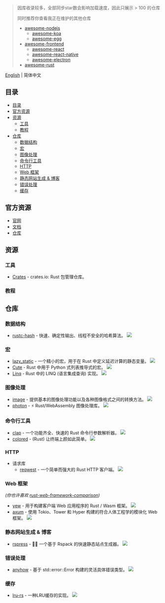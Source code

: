 > 因库收录较多，全部同步star数会影响加载速度，因此只展示 > 100 的仓库
>
> 同时推荐你查看我正在维护的其他仓库
> - [awesome-nodejs](https://github.com/huaize2020/awesome-nodejs)
>   - [awesome-koa](https://github.com/huaize2020/awesome-koa)
>   - [awesome-egg](https://github.com/huaize2020/awesome-egg)
> - [awesome-frontend](https://github.com/huaize2020/awesome-frontend)
>   - [awesome-react](https://github.com/huaize2020/awesome-react)
>   - [awesome-react-native](https://github.com/huaize2020/awesome-react-native)
>   - [awesome-electron](https://github.com/electron-modules/awesome-electron)
> - [awesome-rust](https://github.com/huaize2020/awesome-rust)


[English](./README-en.md) | 简体中文

## 目录

- [目录](#目录)
- [官方资源](#官方资源)
- [资源](#资源)
  - [工具](#工具)
  - [教程](#教程)
- [仓库](#仓库)
  - [数据结构](#数据结构)
  - [宏](#宏)
  - [图像处理](#图像处理)
  - [命令行工具](#命令行工具)
  - [HTTP](#http)
  - [Web 框架](#web-框架)
  - [静态网站生成 \& 博客](#静态网站生成--博客)
  - [错误处理](#错误处理)
  - [缓存](#缓存)

## 官方资源

- [官网](https://www.rust-lang.org)
- [文档](https://doc.rust-lang.org/book)
- [仓库](https://github.com/rust-lang/rust)

## 资源

### 工具

- [Crates](https://crates.io/) - crates.io: Rust 包管理仓库。

### 教程

## 仓库

### 数据结构

- [rustc-hash](https://github.com/rust-lang/rustc-hash) - 快速、确定性输出、线程不安全的哈希算法。 ![](https://img.shields.io/github/stars/rust-lang/rustc-hash.svg?style=social&label=Star)


### 宏

- [lazy_static](https://github.com/rust-lang-nursery/lazy-static.rs) - 一个精小的宏，用于在 Rust 中定义延迟计算的静态变量。 ![](https://img.shields.io/github/stars/rust-lang-nursery/lazy-static.rs.svg?style=social&label=Star)
- [Cute](https://github.com/mattgathu/cute) - Rust 中用于 Python 式列表推导式的宏。 ![](https://img.shields.io/github/stars/mattgathu/cute.svg?style=social&label=Star)
- [Linq](https://github.com/StardustDL/Linq-in-Rust) - Rust 中的 LINQ (语言集成查询) 实现。 ![](https://img.shields.io/github/stars/StardustDL/Linq-in-Rust.svg?style=social&label=Star)


### 图像处理

- [image](https://github.com/image-rs/image) - 提供基本的图像处理功能以及各种图像格式之间的转换方法。 ![](https://img.shields.io/github/stars/image-rs/image.svg?style=social&label=Star)
- [photon](https://github.com/silvia-odwyer/photon) - ⚡ Rust/WebAssembly 图像处理库。 ![](https://img.shields.io/github/stars/silvia-odwyer/photon.svg?style=social&label=Star)


### 命令行工具

- [clap](https://github.com/clap-rs/clap) - 一个功能齐全、快速的 Rust 命令行参数解析器。 ![](https://img.shields.io/github/stars/clap-rs/clap.svg?style=social&label=Star)
- [colored](https://github.com/colored-rs/colored) - (Rust) 让终端上颜如此简单。 ![](https://img.shields.io/github/stars/colored-rs/colored.svg?style=social&label=Star)


### HTTP

- 请求库
  - [reqwest](https://github.com/seanmonstar/reqwest) - 一个简单而强大的 Rust HTTP 客户端。 ![](https://img.shields.io/github/stars/seanmonstar/reqwest.svg?style=social&label=Star)


### Web 框架

*(你也许喜欢 [rust-web-framework-comparison](https://github.com/flosse/rust-web-framework-comparison))*

- [yew](https://github.com/yewstack/yew) - 用于构建客户端 Web 应用程序的 Rust / Wasm 框架。 ![](https://img.shields.io/github/stars/yewstack/yew.svg?style=social&label=Star)
- [axum](https://github.com/tokio-rs/axum) - 使用 Tokio、Tower 和 Hyper 构建的符合人体工程学的模块化 Web 框架。 ![](https://img.shields.io/github/stars/yewstack/yew.svg?style=social&label=Star)


### 静态网站生成 & 博客

- [rspress](https://github.com/web-infra-dev/rspress) - 🦀💨 一个基于 Rspack 的快速静态站点生成器。 ![](https://img.shields.io/github/stars/web-infra-dev/rspress.svg?style=social&label=Star)


### 错误处理

- [anyhow](https://github.com/dtolnay/anyhow) - 基于 std::error::Error 构建的灵活具体错误类型。 ![](https://img.shields.io/github/stars/dtolnay/anyhow.svg?style=social&label=Star)


### 缓存

- [lru-rs](https://github.com/jeromefroe/lru-rs) - 一种LRU缓存的实现。 ![](https://img.shields.io/github/stars/jeromefroe/lru-rs.svg?style=social&label=Star)

